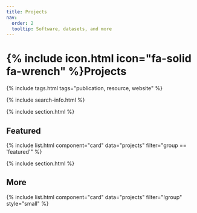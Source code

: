 ```yaml
---
title: Projects
nav:
  order: 2
  tooltip: Software, datasets, and more
---
```


# {% include icon.html icon="fa-solid fa-wrench" %}Projects

<!-- This page highlights the projects developed by our lab, showcasing applied work, tools, and innovations that bring our research into practice. -->

{% include tags.html tags="publication, resource, website" %}

{% include search-info.html %}

{% include section.html %}

## Featured

{% include list.html component="card" data="projects" filter="group == 'featured'" %}

{% include section.html %}

## More

{% include list.html component="card" data="projects" filter="!group" style="small" %}
